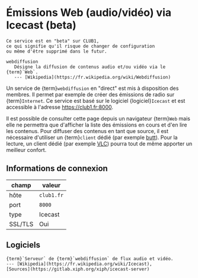 Émissions Web (audio/vidéo) via Icecast (beta)
==============================================

```{warning}
Ce service est en "beta" sur CLUB1,
ce qui signifie qu'il risque de changer de configuration
ou même d'être supprimé dans le futur.
```


```{glossary}
webdiffusion
   Désigne la diffusion de contenus audio et/ou vidéo via le {term}`Web`.
   --- [Wikipedia](https://fr.wikipedia.org/wiki/Webdiffusion)
```

Un service de {term}`webdiffusion` en "direct" est mis à disposition des membres.
Il permet par exemple de créer des émissions de radio sur {term}`Internet`.
Ce service est basé sur le logiciel {logiciel}`Icecast`
et est accessible à l'adresse <https://club1.fr:8000>.

Il est possible de consulter cette page depuis un navigateur {term}`Web`
mais elle ne permettra que d'afficher la liste des émissions en cours et d'en lire les contenus.
Pour diffuser des contenus en tant que source,
il est nécessaire d'utiliser un {term}`client` dédié (par exemple [butt](https://danielnoethen.de/butt/)).
Pour la lecture, un client dédié (par exemple [VLC](https://fr.wikipedia.org/wiki/VLC_media_player))
pourra tout de même apporter un meilleur confort.


Informations de connexion
-------------------------

| champ   | valeur     |
|---------|------------|
| hôte    | `club1.fr` |
| port    | `8000`     |
| type    | Icecast    |
| SSL/TLS | Oui        |

Logiciels
---------

```{logiciel} Icecast
{term}`Serveur` de {term}`webdiffusion` de flux audio et vidéo.
--- [Wikipedia](https://fr.wikipedia.org/wiki/Icecast),
[Sources](https://gitlab.xiph.org/xiph/icecast-server)
```
